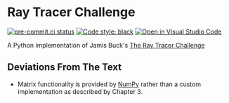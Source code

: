 # Ray Tracer Challenge
[![pre-commit.ci status](https://results.pre-commit.ci/badge/github/sco1/ray-tracer-challenge/main.svg)](https://results.pre-commit.ci/latest/github/sco1/ray-tracer-challenge/main)
[![Code style: black](https://img.shields.io/badge/code%20style-black-black)](https://github.com/psf/black)
[![Open in Visual Studio Code](https://img.shields.io/badge/Open%20in-VSCode.dev-blue)](https://vscode.dev/github.com/sco1/ray-tracer-challenge)

A Python implementation of Jamis Buck's [The Ray Tracer Challenge](https://pragprog.com/titles/jbtracer/the-ray-tracer-challenge/)

## Deviations From The Text
* Matrix functionality is provided by [NumPy](https://numpy.org/) rather than a custom implementation as described by Chapter 3.
